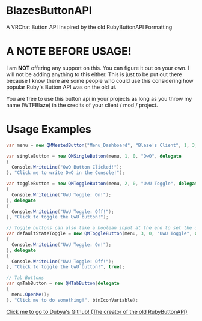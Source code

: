 # BlazesButtonAPI
A VRChat Button API Inspired by the old RubyButtonAPI Formatting

# A NOTE BEFORE USAGE!
I am **__NOT__** offering any support on this. You can figure it out on your own. I will not be adding anything to this either. This is just to be put out there because I know there are some people who could use this considering how popular Ruby's Button API was on the old ui.

You are free to use this button api in your projects as long as you throw my name (WTFBlaze) in the credits of your client / mod / project.

# Usage Examples

```cs
var menu = new QMNestedButton("Menu_Dashboard", "Blaze's Client", 1, 3, "Blaze's Client created by WTFBlaze!", "Blaze's Client");

var singleButton = new QMSingleButton(menu, 1, 0, "OwO", delegate
{
  Console.WriteLine("OwO Button Clicked!");
}, "Click me to write OwO in the Console!");

var toggleButton = new QMToggleButton(menu, 2, 0, "UwU Toggle", delegate
{
  Console.WriteLine("UwU Toggle: On!");
}, delegate
{
  Console.WriteLine("UwU Toggle: Off!");
}, "Click to toggle the UwU button!");

// Toggle buttons can also take a boolean input at the end to set the default starting state
var defaultStateToggle = new QMToggleButton(menu, 3, 0, "UwU Toggle", delegate
{
  Console.WriteLine("UwU Toggle: On!");
}, delegate
{
  Console.WriteLine("UwU Toggle: Off!");
}, "Click to toggle the UwU button!", true);

// Tab Buttons
var qmTabButton = new QMTabButton(delegate
{
  menu.OpenMe();
}, "Click me to do something!", btnIconVariable);
```

[Click me to go to Dubya's Github! (The creator of the old RubyButtonAPI)](https://github.com/DubyaDude)
